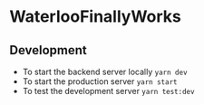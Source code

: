 # WaterlooFinallyWorks

## Development
- To start the backend server locally `yarn dev`
- To start the production server `yarn start`
- To test the development server `yarn test:dev`
